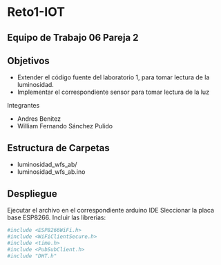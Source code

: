 # Reto1-IOT
## Equipo de Trabajo 06 Pareja 2

## Objetivos

- Extender el código fuente del laboratorio 1, para tomar lectura de la luminosidad.
- Implementar el correspondiente sensor para tomar lectura de la luz

Integrantes

- Andres Benitez
- William Fernando Sánchez Pulido

## Estructura de Carpetas

- luminosidad_wfs_ab/
- luminosidad_wfs_ab.ino
  
## Despliegue

Ejecutar el archivo en el correspondiente arduino IDE
Sleccionar la placa base ESP8266.
Incluir las librerias:

```sh
#include <ESP8266WiFi.h>
#include <WiFiClientSecure.h>
#include <time.h>
#include <PubSubClient.h>
#include "DHT.h"
```

